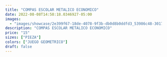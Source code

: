```yaml
---
title: "COMPAS ESCOLAR METALICO ECONOMICO"
date: 2022-08-08T14:58:18.0346927-05:00
images:
  - "images/showcase/2e399f67-18de-4078-9f3b-db0d8b0ddfd3_53986c48-3017-4c5a-8c49-5c2af904c828.webp"
description: "COMPAS ESCOLAR METALICO ECONOMICO"
price: "15"
sizes: ["PIEZA"]
colors: ["JUEGO GEOMETRICO"]
draft: false
---
```

